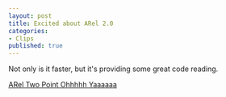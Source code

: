 ```yaml
---
layout: post
title: Excited about ARel 2.0
categories:
- Clips
published: true
---
```

Not only is it faster, but it's providing some great code reading.

<a href="http://engineering.attinteractive.com/2010/10/arel-two-point-ohhhhh-yaaaaaa/">ARel Two Point Ohhhhh Yaaaaaa</a>
